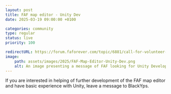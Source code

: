 ```yaml
---
layout: post
title: FAF map editor - Unity Dev
date: 2025-03-19 09:00:00 +0100

categories: community
type: regular
status: live
priority: 100

redirectURL: https://forum.faforever.com/topic/6881/call-for-volunteer-map-editor-development-in-unity
image:
    path: assets/images/2025/FAF-Map-Editor-Unity-Dev.png
    alt: An image presenting a message of FAF looking for Unity Developers for their map editor. 
---
```


If you are interested in helping of further development of the FAF map editor and have basic experience with Unity, leave a message to BlackYps.

<!-- excerpt-end -->